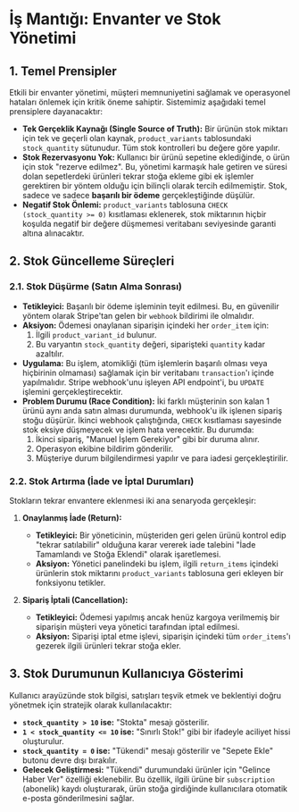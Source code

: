 # İş Mantığı: Envanter ve Stok Yönetimi

## 1. Temel Prensipler

Etkili bir envanter yönetimi, müşteri memnuniyetini sağlamak ve operasyonel hataları önlemek için kritik öneme sahiptir. Sistemimiz aşağıdaki temel prensiplere dayanacaktır:

- **Tek Gerçeklik Kaynağı (Single Source of Truth):** Bir ürünün stok miktarı için tek ve geçerli olan kaynak, `product_variants` tablosundaki `stock_quantity` sütunudur. Tüm stok kontrolleri bu değere göre yapılır.
- **Stok Rezervasyonu Yok:** Kullanıcı bir ürünü sepetine eklediğinde, o ürün için stok "rezerve edilmez". Bu, yönetimi karmaşık hale getiren ve süresi dolan sepetlerdeki ürünleri tekrar stoğa ekleme gibi ek işlemler gerektiren bir yöntem olduğu için bilinçli olarak tercih edilmemiştir. Stok, sadece ve sadece **başarılı bir ödeme** gerçekleştiğinde düşülür.
- **Negatif Stok Önlemi:** `product_variants` tablosuna `CHECK (stock_quantity >= 0)` kısıtlaması eklenerek, stok miktarının hiçbir koşulda negatif bir değere düşmemesi veritabanı seviyesinde garanti altına alınacaktır.

## 2. Stok Güncelleme Süreçleri

### 2.1. Stok Düşürme (Satın Alma Sonrası)

- **Tetikleyici:** Başarılı bir ödeme işleminin teyit edilmesi. Bu, en güvenilir yöntem olarak Stripe'tan gelen bir `webhook` bildirimi ile olmalıdır.
- **Aksiyon:** Ödemesi onaylanan siparişin içindeki her `order_item` için:
    1. İlgili `product_variant_id` bulunur.
    2. Bu varyantın `stock_quantity` değeri, siparişteki `quantity` kadar azaltılır.
- **Uygulama:** Bu işlem, atomikliği (tüm işlemlerin başarılı olması veya hiçbirinin olmaması) sağlamak için bir veritabanı `transaction`'ı içinde yapılmalıdır. Stripe webhook'unu işleyen API endpoint'i, bu `UPDATE` işlemini gerçekleştirecektir.
- **Problem Durumu (Race Condition):** İki farklı müşterinin son kalan 1 ürünü aynı anda satın alması durumunda, webhook'u ilk işlenen sipariş stoğu düşürür. İkinci webhook çalıştığında, `CHECK` kısıtlaması sayesinde stok eksiye düşmeyecek ve işlem hata verecektir. Bu durumda:
    1. İkinci sipariş, "Manuel İşlem Gerekiyor" gibi bir duruma alınır.
    2. Operasyon ekibine bildirim gönderilir.
    3. Müşteriye durum bilgilendirmesi yapılır ve para iadesi gerçekleştirilir.

### 2.2. Stok Artırma (İade ve İptal Durumları)

Stokların tekrar envantere eklenmesi iki ana senaryoda gerçekleşir:

1.  **Onaylanmış İade (Return):**
    - **Tetikleyici:** Bir yöneticinin, müşteriden geri gelen ürünü kontrol edip "tekrar satılabilir" olduğuna karar vererek iade talebini "İade Tamamlandı ve Stoğa Eklendi" olarak işaretlemesi.
    - **Aksiyon:** Yönetici panelindeki bu işlem, ilgili `return_items` içindeki ürünlerin stok miktarını `product_variants` tablosuna geri ekleyen bir fonksiyonu tetikler.

2.  **Sipariş İptali (Cancellation):**
    - **Tetikleyici:** Ödemesi yapılmış ancak henüz kargoya verilmemiş bir siparişin müşteri veya yönetici tarafından iptal edilmesi.
    - **Aksiyon:** Siparişi iptal etme işlevi, siparişin içindeki tüm `order_items`'ı gezerek ilgili ürünleri tekrar stoğa ekler.

## 3. Stok Durumunun Kullanıcıya Gösterimi

Kullanıcı arayüzünde stok bilgisi, satışları teşvik etmek ve beklentiyi doğru yönetmek için stratejik olarak kullanılacaktır:

- **`stock_quantity > 10` ise:** "Stokta" mesajı gösterilir.
- **`1 < stock_quantity <= 10` ise:** "Sınırlı Stok!" gibi bir ifadeyle aciliyet hissi oluşturulur.
- **`stock_quantity = 0` ise:** "Tükendi" mesajı gösterilir ve "Sepete Ekle" butonu devre dışı bırakılır.
- **Gelecek Geliştirmesi:** "Tükendi" durumundaki ürünler için "Gelince Haber Ver" özelliği eklenebilir. Bu özellik, ilgili ürüne bir `subscription` (abonelik) kaydı oluşturarak, ürün stoğa girdiğinde kullanıcılara otomatik e-posta gönderilmesini sağlar. 